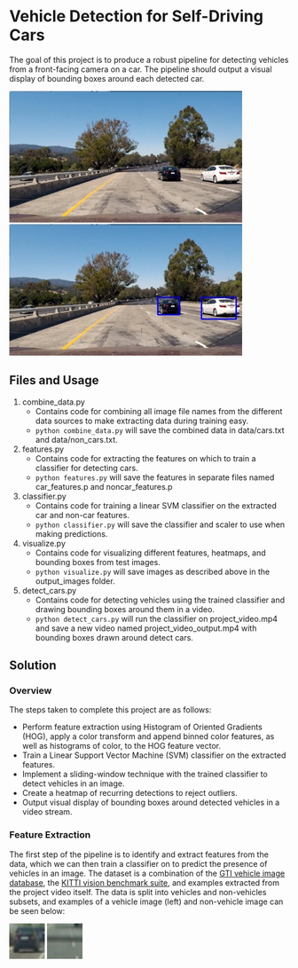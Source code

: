 # Vehicle Detection for Self-Driving Cars

The goal of this project is to produce a robust pipeline for detecting vehicles from a front-facing camera on a car. The pipeline should output a visual display of bounding boxes around each detected car.

![Original Image](test_images/test_example1.jpeg)   ![Output Image](output_images/output_example1.jpeg)


## Files and Usage

1. combine_data.py
    * Contains code for combining all image file names from the different data sources to make extracting data during training easy.
    * `python combine_data.py` will save the combined data in data/cars.txt and data/non_cars.txt.
2. features.py
    * Contains code for extracting the features on which to train a classifier for detecting cars.
    * `python features.py` will save the features in separate files named car_features.p and noncar_features.p
3. classifier.py
    * Contains code for training a linear SVM classifier on the extracted car and non-car features.
    * `python classifier.py` will save the classifier and scaler to use when making predictions.
4. visualize.py
    * Contains code for visualizing different features, heatmaps, and bounding boxes from test images.
    * `python visualize.py` will save images as described above in the output_images folder.
5. detect_cars.py
    * Contains code for detecting vehicles using the trained classifier and drawing bounding boxes around them in a video.
    * `python detect_cars.py` will run the classifier on project_video.mp4 and save a new video named project_video_output.mp4 with bounding boxes drawn around detect cars.

## Solution

### Overview

The steps taken to complete this project are as follows:

* Perform feature extraction using Histogram of Oriented Gradients (HOG), apply a color transform and append binned color features, as well as histograms of color, to the HOG feature vector.
* Train a Linear Support Vector Machine (SVM) classifier on the extracted features.
* Implement a sliding-window technique with the trained classifier to detect vehicles in an image.
* Create a heatmap of recurring detections to reject outliers.
* Output visual display of bounding boxes around detected vehicles in a video stream.


### Feature Extraction

The first step of the pipeline is to identify and extract features from the data, which we can then train a classifier on to predict the presence of vehicles in an image. The dataset is a combination of the [GTI vehicle image database](http://www.gti.ssr.upm.es/data/Vehicle_database.html), the [KITTI vision benchmark suite](http://www.cvlibs.net/datasets/kitti/), and examples extracted from the project video itself. The data is split into vehicles and non-vehicles subsets, and examples of a vehicle image (left) and non-vehicle image can be seen below:

![Vehicle Image](data/vehicles/GTI_Far/image0000.png)   ![Non-Vehicle Image](data/non-vehicles/GTI/image31.png)


